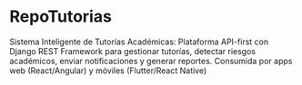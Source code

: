 # RepoTutorias
Sistema Inteligente de Tutorías Académicas: Plataforma API-first con Django REST Framework para gestionar tutorías, detectar riesgos académicos, enviar notificaciones y generar reportes. Consumida por apps web (React/Angular) y móviles (Flutter/React Native)
